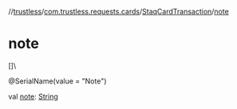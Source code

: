 //[trustless](../../../index.md)/[com.trustless.requests.cards](../index.md)/[StaqCardTransaction](index.md)/[note](note.md)

# note

[]\

@SerialName(value = &quot;Note&quot;)

val [note](note.md): [String](https://kotlinlang.org/api/latest/jvm/stdlib/kotlin/-string/index.html)
